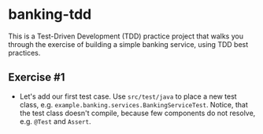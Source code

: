 # banking-tdd

This is a Test-Driven Development (TDD) practice project that walks you through the exercise of building a simple banking service, using TDD best practices.


## Exercise #1

* Let's add our first test case. Use `src/test/java` to place a new test class, e.g. `example.banking.services.BankingServiceTest`. Notice, that the test class doesn't compile, because few components do not resolve, e.g. `@Test` and `Assert`.


